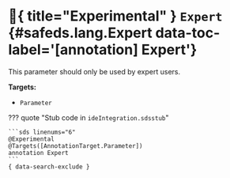 [//]: # (DO NOT EDIT THIS FILE DIRECTLY. Instead, edit the corresponding stub file and execute `npm run docs:api`.)

# :test_tube:{ title="Experimental" } <code class="doc-symbol doc-symbol-annotation"></code> `Expert` {#safeds.lang.Expert data-toc-label='[annotation] Expert'}

This parameter should only be used by expert users.

**Targets:**

- `Parameter`

??? quote "Stub code in `ideIntegration.sdsstub`"

    ```sds linenums="6"
    @Experimental
    @Targets([AnnotationTarget.Parameter])
    annotation Expert
    ```
    { data-search-exclude }
